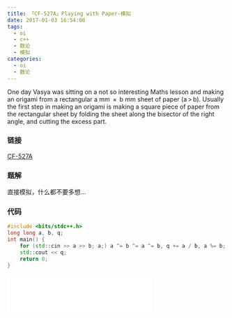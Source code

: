```yaml
---
title: 「CF-527A」Playing with Paper-模拟
date: 2017-01-03 16:54:08
tags:
  - oi
  - c++
  - 数论
  - 模拟
categories:
  - oi
  - 数论
---
```

One day Vasya was sitting on a not so interesting Maths lesson and making an origami from a rectangular a mm  ×  b mm sheet of paper (a > b). Usually the first step in making an origami is making a square piece of paper from the rectangular sheet by folding the sheet along the bisector of the right angle, and cutting the excess part.
<!-- more -->
### 链接
[CF-527A](http://codeforces.com/problemset/problem/527/A)
### 题解
直接模拟，什么都不要多想...
### 代码
``` cpp
#include <bits/stdc++.h>
long long a, b, q;
int main() {
    for (std::cin >> a >> b; a;) a ^= b ^= a ^= b, q += a / b, a %= b;
    std::cout << q;
    return 0;
}
```
<iframe frameborder="no" border="0" marginwidth="0" marginheight="0" width=330 height=86 src="//music.163.com/outchain/player?type=2&id=849691&auto=1&height=66"></iframe>
